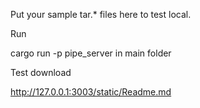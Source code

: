 Put your sample tar.* files here to test local.

Run

cargo run -p pipe_server in main folder 

Test download

http://127.0.0.1:3003/static/Readme.md